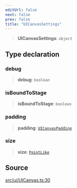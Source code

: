 ```yaml
---
editUrl: false
next: false
prev: false
title: "UICanvasSettings"
---
```


> **UICanvasSettings**: `object`

## Type declaration

### debug

> **debug**: `boolean`

### isBoundToStage

> **isBoundToStage**: `boolean`

### padding

> **padding**: [`UICanvasPadding`](/api/type-aliases/uicanvaspadding/)

### size

> **size**: [`PointLike`](/api/type-aliases/pointlike/)

## Source

[src/ui/UICanvas.ts:30](https://github.com/relishinc/dill-pixel/blob/543438455c9a47928084300159416186c2aa1095/src/ui/UICanvas.ts#L30)
